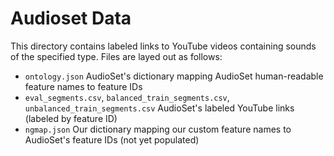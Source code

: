 # Audioset Data

This directory contains labeled links to YouTube videos containing sounds of the specified type.
Files are layed out as follows:

- `ontology.json` AudioSet's dictionary mapping AudioSet human-readable feature names to feature IDs
- `eval_segments.csv`, `balanced_train_segments.csv`, `unbalanced_train_segments.csv` AudioSet's labeled YouTube links (labeled by feature ID)
- `ngmap.json` Our dictionary mapping our custom feature names to AudioSet's feature IDs (not yet populated)
